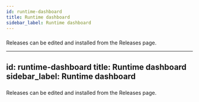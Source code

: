 ```yaml
---
id: runtime-dashboard
title: Runtime dashboard
sidebar_label: Runtime dashboard
---
```

### 
Releases can be edited and installed from the Releases page.

---
id: runtime-dashboard
title: Runtime dashboard
sidebar_label: Runtime dashboard
---
### 
Releases can be edited and installed from the Releases page.

